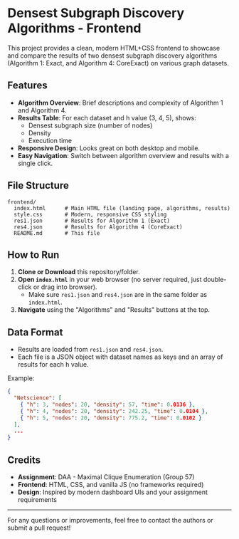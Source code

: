 # Densest Subgraph Discovery Algorithms - Frontend

This project provides a clean, modern HTML+CSS frontend to showcase and compare the results of two densest subgraph discovery algorithms (Algorithm 1: Exact, and Algorithm 4: CoreExact) on various graph datasets.

## Features
- **Algorithm Overview**: Brief descriptions and complexity of Algorithm 1 and Algorithm 4.
- **Results Table**: For each dataset and h value (3, 4, 5), shows:
  - Densest subgraph size (number of nodes)
  - Density
  - Execution time
- **Responsive Design**: Looks great on both desktop and mobile.
- **Easy Navigation**: Switch between algorithm overview and results with a single click.

## File Structure
```
frontend/
  index.html      # Main HTML file (landing page, algorithms, results)
  style.css       # Modern, responsive CSS styling
  res1.json       # Results for Algorithm 1 (Exact)
  res4.json       # Results for Algorithm 4 (CoreExact)
  README.md       # This file
```

## How to Run
1. **Clone or Download** this repository/folder.
2. **Open `index.html`** in your web browser (no server required, just double-click or drag into browser).
   - Make sure `res1.json` and `res4.json` are in the same folder as `index.html`.
3. **Navigate** using the "Algorithms" and "Results" buttons at the top.

## Data Format
- Results are loaded from `res1.json` and `res4.json`.
- Each file is a JSON object with dataset names as keys and an array of results for each h value.

Example:
```json
{
  "Netscience": [
    { "h": 3, "nodes": 20, "density": 57, "time": 0.0136 },
    { "h": 4, "nodes": 20, "density": 242.25, "time": 0.0104 },
    { "h": 5, "nodes": 20, "density": 775.2, "time": 0.0102 }
  ],
  ...
}
```

## Credits
- **Assignment**: DAA - Maximal Clique Enumeration (Group 57)
- **Frontend**: HTML, CSS, and vanilla JS (no frameworks required)
- **Design**: Inspired by modern dashboard UIs and your assignment requirements

---

For any questions or improvements, feel free to contact the authors or submit a pull request! 